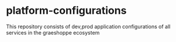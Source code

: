 # platform-configurations
This repository consists of  dev,prod application configurations of all services in the graeshoppe ecosystem
